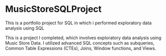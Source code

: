 # MusicStoreSQLProject
This is a portfolio project for SQL in which i performed exploratory data analysis using SQL

This is a project I completed, which involves exploratory data analysis using Music Store Data. I utilized advanced SQL concepts such as subqueries, Common Table Expressions (CTEs), Joins, Window functions, and Views.
